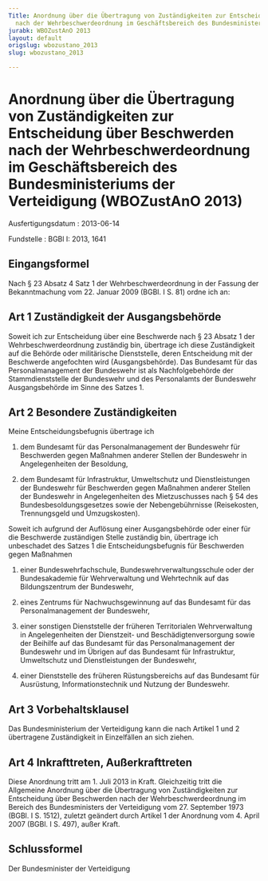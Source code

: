 ```yaml
---
Title: Anordnung über die Übertragung von Zuständigkeiten zur Entscheidung über Beschwerden
  nach der Wehrbeschwerdeordnung im Geschäftsbereich des Bundesministeriums der Verteidigung
jurabk: WBOZustAnO 2013
layout: default
origslug: wbozustano_2013
slug: wbozustano_2013

---
```


# Anordnung über die Übertragung von Zuständigkeiten zur Entscheidung über Beschwerden nach der Wehrbeschwerdeordnung im Geschäftsbereich des Bundesministeriums der Verteidigung (WBOZustAnO 2013)

Ausfertigungsdatum
:   2013-06-14

Fundstelle
:   BGBl I: 2013, 1641


## Eingangsformel

Nach § 23 Absatz 4 Satz 1 der Wehrbeschwerdeordnung in der Fassung der
Bekanntmachung vom 22. Januar 2009 (BGBl. I S. 81) ordne ich an:


## Art 1 Zuständigkeit der Ausgangsbehörde

Soweit ich zur Entscheidung über eine Beschwerde nach § 23 Absatz 1
der Wehrbeschwerdeordnung zuständig bin, übertrage ich diese
Zuständigkeit auf die Behörde oder militärische Dienststelle, deren
Entscheidung mit der Beschwerde angefochten wird (Ausgangsbehörde).
Das Bundesamt für das Personalmanagement der Bundeswehr ist als
Nachfolgebehörde der Stammdienststelle der Bundeswehr und des
Personalamts der Bundeswehr Ausgangsbehörde im Sinne des Satzes 1.


## Art 2 Besondere Zuständigkeiten

Meine Entscheidungsbefugnis übertrage ich

1.  dem Bundesamt für das Personalmanagement der Bundeswehr für
    Beschwerden gegen Maßnahmen anderer Stellen der Bundeswehr in
    Angelegenheiten der Besoldung,


2.  dem Bundesamt für Infrastruktur, Umweltschutz und Dienstleistungen der
    Bundeswehr für Beschwerden gegen Maßnahmen anderer Stellen der
    Bundeswehr in Angelegenheiten des Mietzuschusses nach § 54 des
    Bundesbesoldungsgesetzes sowie der Nebengebührnisse (Reisekosten,
    Trennungsgeld und Umzugskosten).



Soweit ich aufgrund der Auflösung einer Ausgangsbehörde oder einer für
die Beschwerde zuständigen Stelle zuständig bin, übertrage ich
unbeschadet des Satzes 1 die Entscheidungsbefugnis für Beschwerden
gegen Maßnahmen

1.  einer Bundeswehrfachschule, Bundeswehrverwaltungsschule oder der
    Bundesakademie für Wehrverwaltung und Wehrtechnik auf das
    Bildungszentrum der Bundeswehr,


2.  eines Zentrums für Nachwuchsgewinnung auf das Bundesamt für das
    Personalmanagement der Bundeswehr,


3.  einer sonstigen Dienststelle der früheren Territorialen Wehrverwaltung
    in Angelegenheiten der Dienstzeit- und Beschädigtenversorgung sowie
    der Beihilfe auf
    das Bundesamt für das Personalmanagement der Bundeswehr und im Übrigen
    auf das Bundesamt für Infrastruktur, Umweltschutz und Dienstleistungen
    der Bundeswehr,


4.  einer Dienststelle des früheren Rüstungsbereichs auf das Bundesamt für
    Ausrüstung, Informationstechnik und Nutzung der Bundeswehr.





## Art 3 Vorbehaltsklausel

Das Bundesministerium der Verteidigung kann die nach Artikel 1 und 2
übertragene Zuständigkeit in Einzelfällen an sich ziehen.


## Art 4 Inkrafttreten, Außerkrafttreten

Diese Anordnung tritt am 1. Juli 2013 in Kraft. Gleichzeitig tritt die
Allgemeine Anordnung über die Übertragung von Zuständigkeiten zur
Entscheidung über Beschwerden nach der Wehrbeschwerdeordnung im
Bereich des Bundesministers der Verteidigung vom 27. September 1973
(BGBl. I S. 1512), zuletzt geändert durch Artikel 1 der Anordnung vom
4\. April 2007 (BGBl. I S. 497), außer Kraft.


## Schlussformel

Der Bundesminister der Verteidigung

